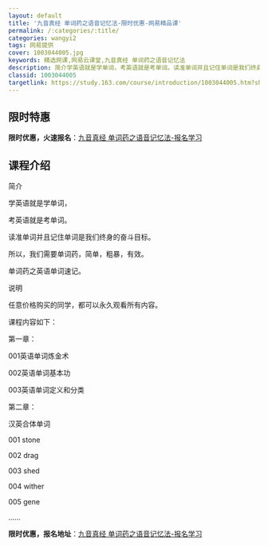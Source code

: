 ```yaml
---
layout: default
title: '九音真经 单词药之语音记忆法-限时优惠-网易精品课'
permalink: /:categories/:title/
categories: wangyi2
tags: 网易提供
cover: 1003044005.jpg
keywords: 精选网课,网易云课堂,九音真经 单词药之语音记忆法
description: 简介学英语就是学单词，考英语就是考单词。读准单词并且记住单词是我们终身的奋斗目标。所以，我们需要单词药，简单，粗暴，有效
classid: 1003044005
targetlink: https://study.163.com/course/introduction/1003044005.htm?share=1&shareId=1025206652&utm_campaign=share&utm_medium=iphoneShare&utm_source=&utm_u=1025206652
---
```


## 限时特惠

**限时优惠，火速报名**：[九音真经 单词药之语音记忆法-报名学习](https://study.163.com/course/introduction/1003044005.htm?share=1&shareId=1025206652&utm_campaign=share&utm_medium=iphoneShare&utm_source=&utm_u=1025206652)

## 课程介绍

简介

学英语就是学单词，

考英语就是考单词。

读准单词并且记住单词是我们终身的奋斗目标。

所以，我们需要单词药，简单，粗暴，有效。

单词药之英语单词速记。



说明

任意价格购买的同学，都可以永久观看所有内容。



课程内容如下：

第一章：

001英语单词炼金术

002英语单词基本功

003英语单词定义和分类

第二章：

汉英合体单词

001 stone

002 drag

003 shed

004 wither

005  gene

......

**限时优惠，报名地址**：[九音真经 单词药之语音记忆法-报名学习](https://study.163.com/course/introduction/1003044005.htm?share=1&shareId=1025206652&utm_campaign=share&utm_medium=iphoneShare&utm_source=&utm_u=1025206652)


